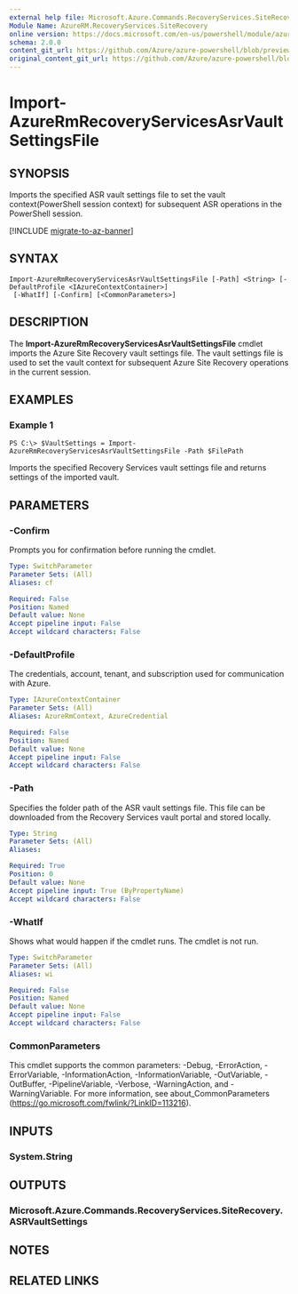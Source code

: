 ```yaml
---
external help file: Microsoft.Azure.Commands.RecoveryServices.SiteRecovery.dll-Help.xml
Module Name: AzureRM.RecoveryServices.SiteRecovery
online version: https://docs.microsoft.com/en-us/powershell/module/azurerm.recoveryservices.siterecovery/import-azurermrecoveryservicesasrvaultsettingsfile
schema: 2.0.0
content_git_url: https://github.com/Azure/azure-powershell/blob/preview/src/ResourceManager/RecoveryServices.SiteRecovery/Commands.RecoveryServices.SiteRecovery/help/Import-AzureRmRecoveryServicesAsrVaultSettingsFile.md
original_content_git_url: https://github.com/Azure/azure-powershell/blob/preview/src/ResourceManager/RecoveryServices.SiteRecovery/Commands.RecoveryServices.SiteRecovery/help/Import-AzureRmRecoveryServicesAsrVaultSettingsFile.md
---
```


# Import-AzureRmRecoveryServicesAsrVaultSettingsFile

## SYNOPSIS
Imports the specified ASR vault settings file to set the vault context(PowerShell session context) for subsequent ASR operations in the PowerShell session. 

[!INCLUDE [migrate-to-az-banner](../../includes/migrate-to-az-banner.md)]

## SYNTAX

```
Import-AzureRmRecoveryServicesAsrVaultSettingsFile [-Path] <String> [-DefaultProfile <IAzureContextContainer>]
 [-WhatIf] [-Confirm] [<CommonParameters>]
```

## DESCRIPTION
The **Import-AzureRmRecoveryServicesAsrVaultSettingsFile** cmdlet imports the Azure Site Recovery vault settings file. The vault settings file is used to set the vault context for subsequent Azure Site Recovery operations in the current session.

## EXAMPLES

### Example 1
```
PS C:\> $VaultSettings = Import-AzureRmRecoveryServicesAsrVaultSettingsFile -Path $FilePath
```

Imports the specified Recovery Services vault settings file and returns settings of the imported vault.

## PARAMETERS

### -Confirm
Prompts you for confirmation before running the cmdlet.

```yaml
Type: SwitchParameter
Parameter Sets: (All)
Aliases: cf

Required: False
Position: Named
Default value: None
Accept pipeline input: False
Accept wildcard characters: False
```

### -DefaultProfile
The credentials, account, tenant, and subscription used for communication with Azure.
```yaml
Type: IAzureContextContainer
Parameter Sets: (All)
Aliases: AzureRmContext, AzureCredential

Required: False
Position: Named
Default value: None
Accept pipeline input: False
Accept wildcard characters: False
```

### -Path
Specifies the folder path of the ASR vault settings file.
This file can be downloaded from the Recovery Services vault portal and stored locally.

```yaml
Type: String
Parameter Sets: (All)
Aliases:

Required: True
Position: 0
Default value: None
Accept pipeline input: True (ByPropertyName)
Accept wildcard characters: False
```

### -WhatIf
Shows what would happen if the cmdlet runs. The cmdlet is not run.

```yaml
Type: SwitchParameter
Parameter Sets: (All)
Aliases: wi

Required: False
Position: Named
Default value: None
Accept pipeline input: False
Accept wildcard characters: False
```

### CommonParameters
This cmdlet supports the common parameters: -Debug, -ErrorAction, -ErrorVariable, -InformationAction, -InformationVariable, -OutVariable, -OutBuffer, -PipelineVariable, -Verbose, -WarningAction, and -WarningVariable. For more information, see about_CommonParameters (https://go.microsoft.com/fwlink/?LinkID=113216).

## INPUTS

### System.String

## OUTPUTS

### Microsoft.Azure.Commands.RecoveryServices.SiteRecovery.ASRVaultSettings

## NOTES

## RELATED LINKS

